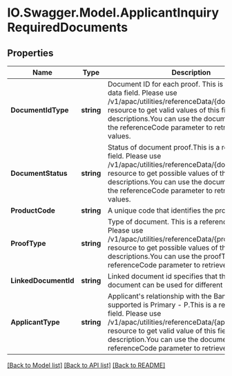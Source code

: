 # IO.Swagger.Model.ApplicantInquiryRequiredDocuments
## Properties

Name | Type | Description | Notes
------------ | ------------- | ------------- | -------------
**DocumentIdType** | **string** | Document ID for each proof. This is a reference data field. Please use /v1/apac/utilities/referenceData/{documentIdType} resource to get valid values of this field with descriptions.You can use the documentIdType as the referenceCode parameter to retrieve the values. | [optional] 
**DocumentStatus** | **string** | Status of document proof.This is a reference data field. Please use /v1/apac/utilities/referenceData/{documentStatus} resource to get possible values of this field with descriptions.You can use the documentStatus as the referenceCode parameter to retrieve the values. | [optional] 
**ProductCode** | **string** | A unique code that identifies the product | [optional] 
**ProofType** | **string** | Type of document. This is a reference data field. Please use /v1/apac/utilities/referenceData/{proofType} resource to get possible values of this field with descriptions.You can use the proofType as the referenceCode parameter to retrieve the values. | [optional] 
**LinkedDocumentId** | **string** | Linked document id specifies that the same document can be used for different proof types | [optional] 
**ApplicantType** | **string** | Applicant&#x27;s relationship with the Bank. Currently supported is Primary - P.This is a reference data field. Please use /v1/apac/utilities/referenceData/{applicantType} resource to get valid value of this field with description.You can use the documentType as the referenceCode parameter to retrieve the values. | [optional] 

[[Back to Model list]](../README.md#documentation-for-models) [[Back to API list]](../README.md#documentation-for-api-endpoints) [[Back to README]](../README.md)

